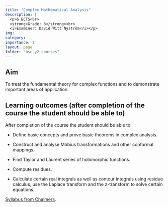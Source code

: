 ```yaml
---
title: "Complex Mathematical Analysis"
description: |
  <p>6 ECTS<br>
  <strong>Grade: 3</strong><br>
  <i>Examiner: David Witt Nyström</i></p>
img:
category:
importance: 1
layout: page
folder: "bsc_y2_courses"
---
```


## Aim

To treat the fundamental theory for complex functions and to demonstrate important areas of application.

## Learning outcomes (after completion of the course the student should be able to)

After completion of the course the student should be able to:

- Define basic concepts and prove basic theorems in complex analysis.

- Construct and analyse Möbius transformations and other conformal mappings.

- Find Taylor and Laurent series of holomorphic functions.

- Compute residues.

- Calculate certain real integrals as well as contour integrals using residue calculus,
  use the Laplace transform and the z-transform to solve certain equations.

[Syllabus from Chalmers](https://www.chalmers.se/en/education/your-studies/find-course-and-programme-syllabi/course-syllabus/MVE025/?acYear=2021%2F2022).
